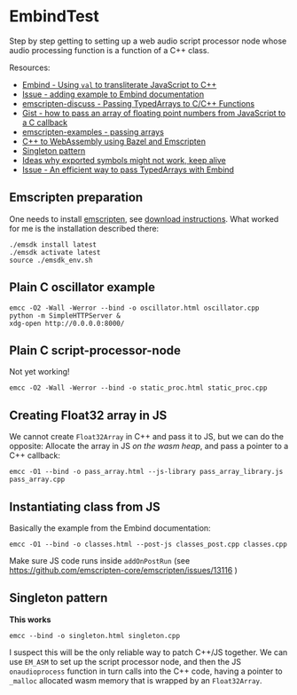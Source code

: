 # EmbindTest

Step by step getting to setting up a web audio script processor node whose audio processing function is a function of a C++ class.

Resources:

- [Embind - Using `val` to transliterate JavaScript to C++](https://emscripten.org/docs/porting/connecting_cpp_and_javascript/embind.html#using-val-to-transliterate-javascript-to-c)
- [Issue - adding example to Embind documentation](https://github.com/emscripten-core/emscripten/issues/5082)
- [emscripten-discuss - Passing TypedArrays to C/C++ Functions](https://groups.google.com/g/emscripten-discuss/c/CMfYljLWMvY)
- [Gist - how to pass an array of floating point numbers from JavaScript to a C callback](https://gist.github.com/aknuds1/533f7b228aa46e9ee4c8)
- [emscripten-examples - passing arrays](https://github.com/Planeshifter/emscripten-examples/tree/master/01_PassingArrays)
- [C++ to WebAssembly using Bazel and Emscripten](https://hackernoon.com/c-to-webassembly-using-bazel-and-emscripten-4him3ymc)
- [Singleton pattern](https://groups.google.com/g/emscripten-discuss/c/MimQol7peuQ)
- [Ideas why exported symbols might not work, keep alive](https://groups.google.com/g/emscripten-discuss/c/Wkq0lDi76eg)
- [Issue - An efficient way to pass TypedArrays with Embind](https://github.com/emscripten-core/emscripten/issues/5519)

## Emscripten preparation

One needs to install [emscripten](https://emscripten.org), see [download instructions](https://emscripten.org/docs/getting_started/downloads.html).
What worked for me is the installation described there:

    ./emsdk install latest
    ./emsdk activate latest
    source ./emsdk_env.sh

## Plain C oscillator example

    emcc -O2 -Wall -Werror --bind -o oscillator.html oscillator.cpp
    python -m SimpleHTTPServer &
    xdg-open http://0.0.0.0:8000/

## Plain C script-processor-node

Not yet working!

    emcc -O2 -Wall -Werror --bind -o static_proc.html static_proc.cpp

## Creating Float32 array in JS

We cannot create `Float32Array` in C++ and pass it to JS, but we can do the opposite: Allocate the array
in JS _on the wasm heap_, and pass a pointer to a C++ callback:

    emcc -O1 --bind -o pass_array.html --js-library pass_array_library.js pass_array.cpp

## Instantiating class from JS

Basically the example from the Embind documentation:

    emcc -O1 --bind -o classes.html --post-js classes_post.cpp classes.cpp

Make sure JS code runs inside `addOnPostRun` (see https://github.com/emscripten-core/emscripten/issues/13116 )

## Singleton pattern

__This works__

    emcc --bind -o singleton.html singleton.cpp

I suspect this will be the only reliable way to patch C++/JS together. We can use `EM_ASM` to set up the script processor node, and then the JS `onaudioprocess` function
in turn calls into the C++ code, having a pointer to `_malloc` allocated wasm memory that is wrapped by an `Float32Array`.
